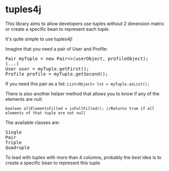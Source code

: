 # tuples4j

This library aims to allow developers use tuples without 2 dimension matrix or create a specific bean to represent each tuple.

It's quite simple to use tuples4j!

Imagine that you need a pair of User and Profile:

<pre>
Pair<User, Profile> myTuple = new Pair<>(userObject, profileObject);
(...)
User user = myTuple.getFirst();
Profile profile = myTuple.getSecond();
</pre>

If you need this pair as a list:
`List<Object> lst = myTuple.asList();`


There is also another helper method that allows you to know if any of the elements are null:

`boolean allElementsFilled = isFullFilled(); //Returns true if all elements of that tuple are not null`

The available classes are:

<pre>
Single
Pair
Triple
Quadruple
</pre>

To lead with tuples with more than 4 columns, probably the best idea is to create a specific bean to represent this tuple.